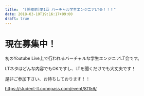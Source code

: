 ```yaml
---
title:  "[開催前]第1回 バーチャル学生エンジニアLT会！！！"
date: 2018-03-10T19:16:17+09:00
draft: true
---
```


# 現在募集中！

初のYoutube Live上で行われるバーチャルな学生エンジニアLT会です。

LTネタはどんな内容でもOKですし、LTを聞くだけでも大丈夫です！

是非ご参加下さい、お待ちしております！！

https://student-lt.connpass.com/event/81156/

